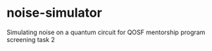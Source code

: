 # noise-simulator
Simulating noise on a quantum circuit for QOSF mentorship program screening task 2
